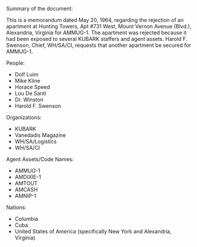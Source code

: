 Summary of the document:

This is a memorandum dated May 20, 1964, regarding the rejection of an apartment at Hunting Towers, Apt #731 West, Mount Vernon Avenue (Blvd.), Alexandria, Virginia for AMMUG-1. The apartment was rejected because it had been exposed to several KUBARK staffers and agent assets. Harold F. Swenson, Chief, WH/SA/CI, requests that another apartment be secured for AMMUG-1.

People:

*   Dolf Luim
*   Mike Kline
*   Horace Speed
*   Lou De Santi
*   Dr. Winston
*   Harold F. Swenson

Organizations:

*   KUBARK
*   Vanedadis Magazine
*   WH/SA/Logistics
*   WH/SA/CI

Agent Assets/Code Names:

*   AMMUG-1
*   AMDIXIE-1
*   AMTOUT
*   AMCASH
*   AMNIP-1

Nations:

*   Columbia
*   Cuba
*   United States of America (specifically New York and Alexandria, Virginia)
